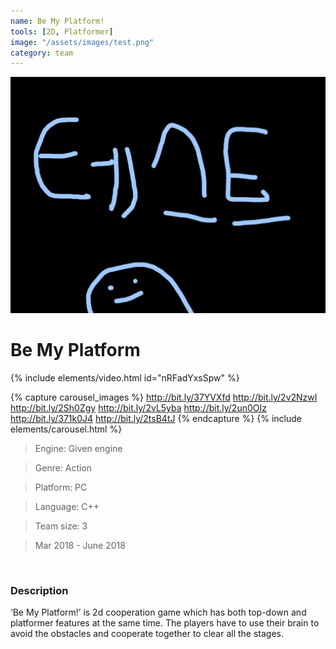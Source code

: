 ```yaml
---
name: Be My Platform!
tools: [2D, Platformer]
image: "/assets/images/test.png"
category: team
---
```


<a href="/assets/images/test.png"><img src="/assets/images/test.png"></a>

# Be My Platform

{% include elements/video.html id="nRFadYxsSpw" %}

{% capture carousel_images %}
http://bit.ly/37YVXfd
http://bit.ly/2v2NzwI
http://bit.ly/2Sh0Zgy
http://bit.ly/2vL5yba
http://bit.ly/2un0OIz
http://bit.ly/371k0J4
http://bit.ly/2tsB4tJ
{% endcapture %}
{% include elements/carousel.html %}

>Engine: Given engine

>Genre: Action

>Platform: PC

>Language: C++

>Team size: 3

>Mar 2018 - June 2018

<br/>

### Description

‘Be My Platform!’ is 2d cooperation game which has both top-down and platformer features at the same time. The players have to use their brain to avoid the obstacles and cooperate together to clear all the stages.

<br/>
<br/>
